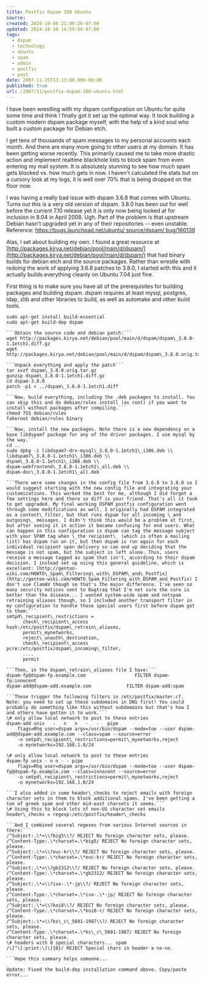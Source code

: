 ```yaml
---
title: Postfix Dspam 380 Ubuntu
source: 
created: 2024-10-06 21:06:26-07:00
updated: 2024-10-10 14:59:54-07:00
tags:
  - dspam
  - technology
  - ubuntu
  - spam
  - admin
  - postfix
  - post
date: 2007-11-25T13:13:00.000-08:00
published: true
url: /2007/11/postfix-dspam-380-ubuntu.html
---
```



I have been wrestling with my dspam configuration on Ubuntu for quite some time and think I finally got it set up the optimal way. It took building a custom modern dspam package myself, with the help of a kind soul who built a custom package for Debian etch.

I get tens of thousands of spam messages to my personal accounts each month. And there are many more going to other users at my domain. It has been getting worse recently. This primarily caused me to take more drastic action and implement realtime blackhole lists to block spam from even entering my mail system. It is absolutely stunning to see how much spam gets blocked vs. how much gets in now. I haven't calculated the stats but on a cursory look at my logs, it is well over 70% that is being dropped on the floor now.

I was having a really bad issue with dspam 3.6.8 that comes with Ubuntu. Turns out this is a very old version of dspam. 3.8.0 has been out for well before the current 7.10 release yet it is only now being looked at for inclusion in 8.04 in April 2008. Ugh. Part of the problem is that upstream Debian hasn't upgraded yet in any of their repositories -- even unstable. Reference: [https://bugs.launchpad.net/ubuntu/ source/dspam/ bug/160139](https://bugs.launchpad.net/ubuntu/%20source/dspam/%20bug/160139)

Alas, I set about building my own. I found a great resource at [http://packages.kirya.net/debian/pool/main/d/dspam/](http://packages.kirya.net/debian/pool/main/d/dspam/) that had binary builds for debian etch and the source packages. Rather than wrestle with redoing the work of applying 3.6.8 patches to 3.8.0, I started with this and it actually builds everything cleanly on Ubuntu 7.04 just fine.

First thing is to make sure you have all of the prerequisites for building packages and building dspam. dspam requires at least mysql, postgres, ldap, zlib and other libraries to build, as well as automake and other build tools.

```
sudo apt-get install build-essential  
sudo apt-get build-dep dspam  

```Obtain the source code and debian patch:```
wget http://packages.kirya.net/debian/pool/main/d/dspam/dspam\_3.8.0-1.1etch1.diff.gz  
wget http://packages.kirya.net/debian/pool/main/d/dspam/dspam\_3.8.0.orig.tar.gz  

```Unpack everything and apply the patch```
tar xvzf dspam\_3.8.0.orig.tar.gz  
gunzip dspam\_3.8.0-1.1etch1.diff.gz  
cd dspam-3.8.0  
patch -p1 < ../dspam\_3.8.0-1.1etch1.diff  

```Now, build everything, including the .deb packages to install. You can skip this and do debian/rules install (as root) if you want to install without packages after compiling.```
chmod 755 debian/rules  
fakeroot debian/rules binary  

```Now, install the new packages. Note there is a new dependency on a base libdspam7 package for any of the driver packages. I use mysql by the way.```
cd ..  
sudo dpkg -i libdspam7-drv-mysql\_3.8.0-1.1etch1\_i386.deb \\  
libdspam7\_3.8.0-1.1etch1\_i386.deb \\  
dspam\_3.8.0-1.1etch1\_i386.deb \\  
dspam-webfrontend\_3.8.0-1.1etch1\_all.deb \\  
dspam-doc\_3.8.0-1.1etch1\_all.deb  

```There were some changes in the config file from 3.6.8 to 3.8.0 so I would suggest starting with the new config file and integrating your customizations. This worked the best for me, although I did forget a few settings here and there so diff is your friend. That's all it took to get upgraded. My final working DSPAM postfix configuration went through some modifications as well. I originally had DSPAM integrated as a content\_filter, but that runs dspam for all incoming \_and outgoing\_ messages. I didn't think this would be a problem at first, but after seeing it in action it became confusing for end users. What can happen in this configuration is dspam can tag the message subject with your SPAM tag when \_the recipient\_ (which is often a mailing list) has dspam run on it, but then dspam is run again for each individual recipient upon delivery so can end up deciding that the message is not spam, but the subject is left alone. Thus, users receive a message tagged as spam that isn't, according to their dspam decision. I instead set up using this general guideline, which is excellent: [http://gentoo-wiki.com/HOWTO\_Spam\_Filtering\_with\_DSPAM\_and\_Postfix](http://gentoo-wiki.com/HOWTO_Spam_Filtering_with_DSPAM_and_Postfix) I don't use ClamAV though so that's the major difference. I've seen so many security notices sent to Bugtraq that I'm not sure the cure is better than the disease... I wanted system-wide spam and notspam retraining aliases though, so I included another transport filter in my configuration to handle those special users first before dspam got to them:```
smtpd\_recipient\_restrictions =  
      check\_recipient\_access hash:/etc/postfix/dspam\_retrain\_aliases,          
      permit\_mynetworks,  
      reject\_unauth\_destination,  
      check\_recipient\_access pcre:/etc/postfix/dspam\_incoming\_filter,  
      ....  
      permit  

```Then, in the dspam\_retrain\_aliases file I have:```
dspam-fp@dspam-fp.example.com                  FILTER dspam-fp:innocent  
dspam-add@dspam-add.example.com             FILTER dspam-add:spam  

```These trigger the following filters in /etc/postfix/master.cf. Note: you need to set up these subdomains in DNS first! You could probably do something like this without subdomains but that's how I and others have gotten it to work.```
\# only allow local network to post to these entries  
dspam-add unix   -   n   n   -   -   pipe  
    flags=Rhq user=dspam argv=/usr/bin/dspam --mode=toe --user dspam-add@dspam-add.example.com --class=spam --source=error  
    -o smtpd\_recipient\_restrictions=permit\_mynetworks,reject  
    -o mynetworks=192.168.1.0/24  
  
\# only allow local network to post to these entries  
dspam-fp unix - n n - - pipe  
    flags=Rhq user=dspam argv=/usr/bin/dspam --mode=toe --user dspam-fp@dspam-fp.example.com --class=innocent --source=error  
    -o smtpd\_recipient\_restrictions=permit\_mynetworks,reject  
    -o mynetworks=192.168.1.0/24  

```I also added in some header\_checks to reject emails with foreign character sets in them to block additional spams. I've been getting a ton of greek spam and other mid-east charsets it seems.```
\# Using this to block lots of non-US character set emails  
header\_checks = regexp:/etc/postfix/header\_checks  

```And I combined several regexes from various Internet sources in there:```
/^Subject:.\*=\\?big5\\?/ REJECT No foreign character sets, please.  
/^Content-Type:.\*charset=.\*big5/ REJECT No foreign character sets, please.  
/^Subject:.\*=\\?euc-kr\\?/ REJECT No foreign character sets, please.  
/^Content-Type:.\*charset=.\*euc-kr/ REJECT No foreign character sets, please.  
/^Subject:.\*=\\?gb2312\\?/ REJECT No foreign character sets, please.  
/^Content-Type:.\*charset=.\*gb2312/ REJECT No foreign character sets, please.  
/^Subject:.\*=\\?iso-.\*-jp\\?/ REJECT No foreign character sets, please.  
/^Content-Type:.\*charset=.\*iso-.\*-jp/ REJECT No foreign character sets, please.  
/^Subject:.\*=\\?koi8\\?/ REJECT No foreign character sets, please.  
/^Content-Type:.\*charset=.\*koi8-r/ REJECT No foreign character sets, please.  
/^Subject:.\*=\\?ks\_c\_5601-1987\\?/ REJECT No foreign character sets, please.  
/^Content-Type:.\*charset=.\*ks\_c\_5601-1987/ REJECT No foreign character sets, please.  
\# headers with 8 special characters... spam  
/\[^\[:print:\]\]{8}/ REJECT Special chars in header a no-no.  

```Hope this summary helps someone...  
  
Update: Fixed the build-dep installation command above. Copy/paste error...
